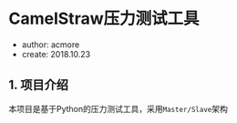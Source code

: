 # CamelStraw压力测试工具

- author: acmore
- create: 2018.10.23


## 1. 项目介绍
本项目是基于Python的压力测试工具，采用`Master/Slave`架构
